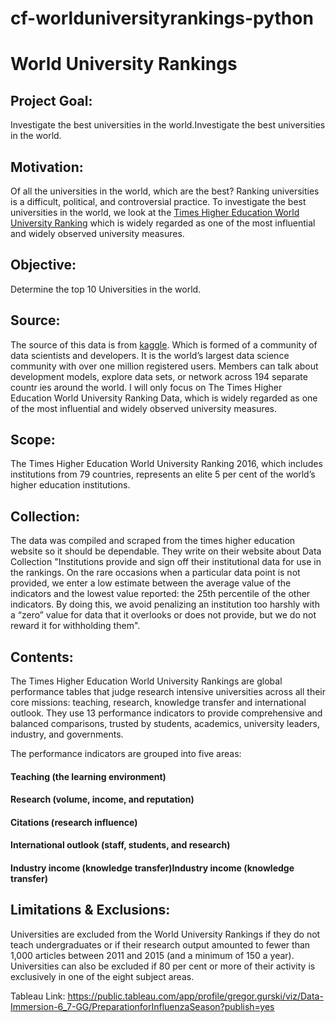 # cf-worlduniversityrankings-python

# World University Rankings

## Project Goal:
Investigate the best universities in the world.Investigate the best universities in the world.

## Motivation:
Of all the universities in the world, which are the best?
Ranking universities is a difficult, political, and controversial practice.
To investigate the best universities in the world, we look at the
[Times Higher Education World University Ranking](https://www.timeshighereducation.com/world-university-rankings/2023/world-ranking) which is widely regarded
as one of the most influential and widely observed university measures.

## Objective:
Determine the top 10 Universities in the world.

## Source:
The source of this data is from [kaggle](https://www.kaggle.com/datasets/mylesoneill/world-university-rankings). Which is formed of a community
of data scientists and developers. It is the world’s largest data science
community with over one million registered users. Members can talk about
development models, explore data sets, or network across 194 separate
countr ies around the world. I will only focus on The Times Higher Education
World University Ranking Data, which is widely regarded as one of the most
influential and widely observed university measures.


## Scope:
The Times Higher Education World University Ranking 2016,
which includes institutions from 79 countries, represents an elite
5 per cent of the world’s higher education institutions.

## Collection:
The data was compiled and scraped from the times higher
education website so it should be dependable. They write on their website
about Data Collection "Institutions provide and sign off their institutional data
for use in the rankings. On the rare occasions when a particular data point is
not provided, we enter a low estimate between the average value of the
indicators and the lowest value reported: the 25th percentile of the other
indicators. By doing this, we avoid penalizing an institution too harshly with a
“zero” value for data that it overlooks or does not provide, but we do not
reward it for withholding them".

## Contents:
The Times Higher Education World University Rankings are global
performance tables that judge research intensive universities across all their
core missions: teaching, research, knowledge transfer and international
outlook. They use 13 performance indicators to provide comprehensive and
balanced comparisons, trusted by students, academics, university leaders,
industry, and governments.

The performance indicators are grouped into five areas:

#### Teaching (the learning environment)
#### Research (volume, income, and reputation)
#### Citations (research influence)
#### International outlook (staff, students, and research)
#### Industry income (knowledge transfer)Industry income (knowledge transfer)

## Limitations & Exclusions:
Universities are excluded from the World University
Rankings if they do not teach undergraduates or if their research output
amounted to fewer than 1,000 articles between 2011 and 2015 (and a
minimum of 150 a year). Universities can also be excluded if 80 per cent or
more of their activity is exclusively in one of the eight subject areas.

Tableau Link: https://public.tableau.com/app/profile/gregor.gurski/viz/Data-Immersion-6_7-GG/PreparationforInfluenzaSeason?publish=yes
